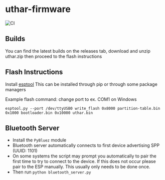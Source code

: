 # uthar-firmware
![CI](https://github.com/UT-ECE-Wearable-HAR/uthar-firmware/workflows/CI/badge.svg)

## Builds

You can find the latest builds on the releases tab,
download and unzip uthar.zip then proceed to the flash instructions

## Flash Instructions

Install [esptool](https://github.com/espressif/esptool)
This can be installed through pip or through some package managers

Example flash command: change port to ex. COM1 on Windows

```
esptool.py --port /dev/ttyUSB0 write_flash 0x8000 partition-table.bin 0x1000 bootloader.bin 0x10000 uthar.bin
```

## Bluetooth Server

- Install the `PyBluez` module
- Bluetooth server automatically connects to first device advertising SPP (UUID: 1101)
- On some systems the script may prompt you automatically to pair the first time to try to connect to the device. 
If this does not occur please pair to the ESP manually. This usually only needs to be done once. 
- Then run `python bluetooth_server.py`
